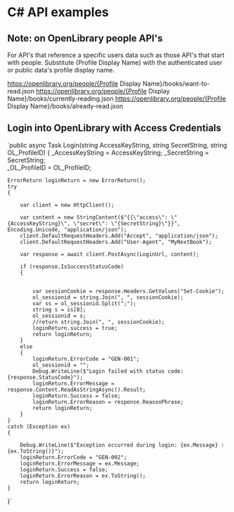 # C# API examples

## Note: on OpenLibrary people API's
For API's that reference a specific users data such as those API's that start with people.  Substitute {Profile Display Name} with the authenticated user or public data's profile display name.

https://openlibrary.org/people/{Profile Display Name}/books/want-to-read.json
https://openlibrary.org/people/{Profile Display Name}/books/currently-reading.json
https://openlibrary.org/people/{Profile Display Name}/books/already-read.json

## Login into OpenLibrary with Access Credentials

`public async Task<ErrorReturn> Login(string AccessKeyString, string SecretString, string OL_ProfileID)
{
    _AccessKeyString = AccessKeyString;
    _SecretString = SecretString;   
    _OL_ProfileID = OL_ProfileID;

    ErrorReturn loginReturn = new ErrorReturn();
    try
    {
       
        var client = new HttpClient();
       
        var content = new StringContent($"{{\"access\": \"{AccessKeyString}\", \"secret\": \"{SecretString}\"}}", Encoding.Unicode, "application/json");
        client.DefaultRequestHeaders.Add("Accept", "application/json");
        client.DefaultRequestHeaders.Add("User-Agent", "MyNextBook");
       
        var response = await client.PostAsync(LoginUrl, content);

        if (response.IsSuccessStatusCode)
        {
       

            var sessionCookie = response.Headers.GetValues("Set-Cookie");
            ol_sessionid = string.Join(", ", sessionCookie);
            var ss = ol_sessionid.Split(";");
            string s = ss[0];
            ol_sessionid = s;
            //return string.Join(", ", sessionCookie);
            loginReturn.success = true;
            return loginReturn;
        }
        else
        {
            loginReturn.ErrorCode = "GEN-001";
            ol_sessionid = "";
            Debug.WriteLine($"Login failed with status code: {response.StatusCode}");
            loginReturn.ErrorMessage = response.Content.ReadAsStringAsync().Result;
            loginReturn.Success = false;
            loginReturn.ErrorReason = response.ReasonPhrase;
            return loginReturn;
        }
    }
    catch (Exception ex)
    {

        Debug.WriteLine($"Exception occurred during login: {ex.Message} : {ex.ToString()}");
        loginReturn.ErrorCode = "GEN-002";
        loginReturn.ErrorMessage = ex.Message;
        loginReturn.Success = false;
        loginReturn.ErrorReason = ex.ToString();
        return loginReturn;
    }
}`